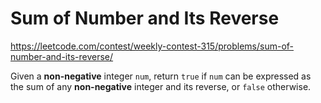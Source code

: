 # Sum of Number and Its Reverse

https://leetcode.com/contest/weekly-contest-315/problems/sum-of-number-and-its-reverse/

Given a **non-negative** integer `num`, return `true` if `num` can be expressed as the sum of any **non-negative** integer and its reverse, or `false` otherwise.
